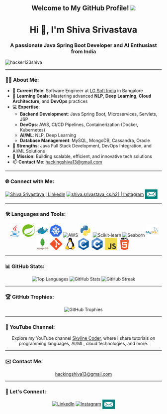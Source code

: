 <h2 align="center">
  Welcome to My GitHub Profile! <img src="https://media.giphy.com/media/VgCDAzcKvsR6OM0uWg/giphy.gif" width="50">
</h2>

<h1 align="center">Hi 👋, I'm Shiva Srivastava</h1>
<h3 align="center">A passionate Java Spring Boot Developer and AI Enthusiast from India</h3>

<p align="left"> <img src="https://komarev.com/ghpvc/?username=hacker123shiva&label=Profile%20views&color=0e75b6&style=flat" alt="hacker123shiva" /> </p>

---

### 👨‍💻 About Me:
- 🔭 **Current Role**: Software Engineer at [LG Soft India](https://lgsoftindia.com/) in Bangalore
- 🌱 **Learning Goals**: Mastering advanced **NLP**, **Deep Learning**, **Cloud Architecture**, and **DevOps** practices
- 💻 **Expertise**:
  - **Backend Development**: Java Spring Boot, Microservices, Servlets, JSP
  - **DevOps**: AWS, CI/CD Pipelines, Containerization (Docker, Kubernetes)
  - **AI/ML**: NLP, Deep Learning
  - **Database Management**: MySQL, MongoDB, Cassandra, Oracle
- 🚀 **Strengths**: Java Full Stack Development, DevOps Integration, and AI/ML Solutions
- 🎯 **Mission**: Building scalable, efficient, and innovative tech solutions
- 📫 **Contact Me**: <a href="mailto:hackingshiva13@gmail.com">hackingshiva13@gmail.com</a>

---

### 🌐 Connect with Me:
<p align="left">
  <a href="https://linkedin.com/in/shivasrivastava1" target="_blank"><img align="center" src="https://raw.githubusercontent.com/rahuldkjain/github-profile-readme-generator/master/src/images/icons/Social/linked-in-alt.svg" alt="Shiva Srivastava | LinkedIn" height="30" width="40" /></a>
  <a href="https://instagram.com/shiva.srivastava_cs.h21" target="_blank"><img align="center" src="https://raw.githubusercontent.com/rahuldkjain/github-profile-readme-generator/master/src/images/icons/Social/instagram.svg" alt="shiva.srivastava_cs.h21 | Instagram" height="30" width="40" /></a>
  <a href="mailto:hackingshiva13@gmail.com" target="_blank"><img align="center" src="https://raw.githubusercontent.com/edent/SuperTinyIcons/master/images/svg/email.svg" alt="Email" height="30" width="40" /></a>
</p>

---

### 🛠️ Languages and Tools:
<p align="center">
  <img src="https://raw.githubusercontent.com/devicons/devicon/master/icons/java/java-original.svg" alt="Java" width="40" height="40" />
  <img src="https://raw.githubusercontent.com/devicons/devicon/master/icons/spring/spring-original.svg" alt="Spring Boot" width="40" height="40" />
  <img src="https://raw.githubusercontent.com/devicons/devicon/master/icons/docker/docker-original.svg" alt="Docker" width="40" height="40" />
  <img src="https://raw.githubusercontent.com/devicons/devicon/master/icons/kubernetes/kubernetes-plain.svg" alt="Kubernetes" width="40" height="40" />
  <img src="https://raw.githubusercontent.com/devicons/devicon/master/icons/aws/aws-original.svg" alt="AWS" width="40" height="40" />
  <img src="https://raw.githubusercontent.com/devicons/devicon/master/icons/python/python-original.svg" alt="Python" width="40" height="40" />
  <img src="https://upload.wikimedia.org/wikipedia/commons/0/05/Scikit_learn_logo_small.svg" alt="Scikit-learn" width="40" height="40" />
  <img src="https://seaborn.pydata.org/_images/logo-mark-lightbg.svg" alt="Seaborn" width="40" height="40" />
  <img src="https://raw.githubusercontent.com/devicons/devicon/master/icons/mysql/mysql-original-wordmark.svg" alt="MySQL" width="40" height="40" />
  <img src="https://raw.githubusercontent.com/devicons/devicon/master/icons/mongodb/mongodb-original-wordmark.svg" alt="MongoDB" width="40" height="40" />
  <img src="https://raw.githubusercontent.com/devicons/devicon/master/icons/git/git-original.svg" alt="Git" width="40" height="40" />
  <img src="https://raw.githubusercontent.com/devicons/devicon/master/icons/linux/linux-original.svg" alt="Linux" width="40" height="40" />
  <img src="https://raw.githubusercontent.com/devicons/devicon/master/icons/c/c-original.svg" alt="C" width="40" height="40" />
  <img src="https://raw.githubusercontent.com/devicons/devicon/master/icons/cplusplus/cplusplus-original.svg" alt="C++" width="40" height="40" />
  <img src="https://raw.githubusercontent.com/devicons/devicon/master/icons/javascript/javascript-original.svg" alt="JavaScript" width="40" height="40" />
  <img src="https://raw.githubusercontent.com/devicons/devicon/master/icons/html5/html5-original-wordmark.svg" alt="HTML5" width="40" height="40" />
</p>

---

### 📊 GitHub Stats:
<p align="center">
  <img src="https://github-readme-stats.vercel.app/api/top-langs/?username=hacker123shiva&layout=compact&theme=radical" alt="Top Languages" />
  <img src="https://github-readme-stats.vercel.app/api?username=hacker123shiva&show_icons=true&theme=radical" alt="GitHub Stats" />
  <img src="https://github-readme-streak-stats.herokuapp.com/?user=hacker123shiva&theme=radical" alt="GitHub Streak" />
</p>

---

### 🏆 GitHub Trophies:
<p align="center">
  <img src="https://github-profile-trophy.vercel.app/?username=hacker123shiva&theme=radical&no-frame=true" alt="GitHub Trophies" />
</p>

---

### 🎥 YouTube Channel:
<p align="center">
  Explore my YouTube channel <a href="https://youtube.com/@skylineCoder">Skyline Coder</a>, where I share tutorials on programming languages, AI/ML, cloud technologies, and more.
</p>

---

### ✉️ Contact Me:
<p align="center">
  <a href="mailto:hackingshiva13@gmail.com">hackingshiva13@gmail.com</a>
</p>

---

### 🤝 Let's Connect:
<p align="center">
  <a href="https://linkedin.com/in/shivasrivastava1" target="_blank"><img src="https://raw.githubusercontent.com/rahuldkjain/github-profile-readme-generator/master/src/images/icons/Social/linked-in-alt.svg" alt="LinkedIn" height="30" width="40" /></a>
  <a href="https://instagram.com/shiva.srivastava_cs.h21" target="_blank"><img src="https://raw.githubusercontent.com/rahuldkjain/github-profile-readme-generator/master/src/images/icons/Social/instagram.svg" alt="Instagram" height="30" width="40" /></a>
  <a href="mailto:hackingshiva13@gmail.com" target="_blank"><img align="center" src="https://raw.githubusercontent.com/edent/SuperTinyIcons/master/images/svg/email.svg" alt="Email" height="30" width="40" /></a>
</p>


